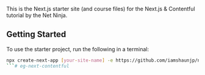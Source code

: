 This is the Next.js starter site (and course files) for the Next.js & Contentful tutorial by the Net Ninja.

## Getting Started

To use the starter project, run the following in a terminal:

```bash
npx create-next-app [your-site-name] -e https://github.com/iamshaunjp/next-contentful/tree/lesson-1-starter-site
```# eg-next-contentful
